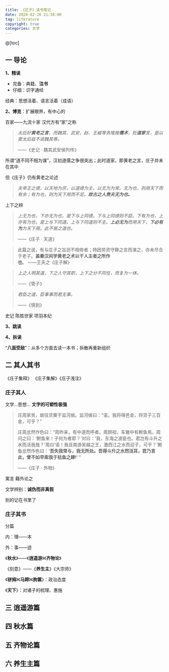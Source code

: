 ```yaml
---
title: 《庄子》读书笔记
date: 2020-02-26 21:56:00
tag: literature
copyright: true
categories: 文学
---
```


@[toc]



## 一 导论

**1、精读**

- 完备：典籍、**注书**
- 仔细：识字通经

经典：思想活着、语言活着（成语）



**2、博览**：扩展眼界，有中心的



百家——九流十家 汉代方有“家”之称

> *太后好**黄老之言**，而魏其、武安、赵、王臧等务隆推**儒术**，贬**道家**言，是以窦太后兹不说魏其等。* 
>
> ——《史记 · 魏其武安侯列传》

所谓“道不同不相为谋”，汉初道儒之争很突出；此时道家，即黄老之言，庄子并未在其中

但《庄子》仍有黄老之论述

> *夫帝王之德，以天地为宗，以道德为主，以无为为常。无为也，则用天下而有余；有为也，则为天下用而不足。**故古之人贵夫无为也。***

上下之辨

> *上无为也，下亦无为也，是下与上同德。下与上同德则不臣。下有为也，上亦有为也，是上与下同道。上与下同道则不主。**上必无为**而用天下，**下必有为**为天下用。此不易之道也。*
>
> ——《庄子 · 天道》

> 此篇之说，有与庄子之旨迥不相侔者；特因劳资守静之言而演之，亦未尽合于老子。**盖秦汉间学黄老之术以干人主者之所作也**。 ——王夫之《庄子解》

> *上之人明其道，下之人守其职，上下之分不同任，而复为一体。*
>
> ——《管子》

> *君臣之道，臣事事而君无事。* 
>
> ——《慎到》

史记 陈胜世家 项羽本纪



**3、跳读**

**4、拆读**

“**八面受敌**”：从多个方面去读一本书；拆散再重新组织



## 二 其人其书

《庄子集释》 《庄子集解》《庄子浅注》

### 庄子其人

文学...思想... **文字的可塑性极强**

> 庄周家贫，故往贷粟于监河侯。监河侯曰：“诺，我将得邑金，将贷子三百金，可乎？”
>
> 庄周忿然作色曰：“周昨来，有中道而呼者。周顾视，车辙中有鲋鱼焉。周问之曰：‘鲋鱼来！子何为者耶？’对曰：‘我，东海之波臣也。君岂有斗升之水而活我哉？’周曰‘诺！我且南游吴越之王，激西江之水而迎子，可乎？’鲋鱼忿然作色曰：‘**吾失我常与，我无所处。吾得斗升之水然活耳，君乃言此，曾不如早索我于枯鱼之肆!**’ ” 
>
> ——《庄子 · 外物》

寓言 藉外论之

文学辨别：**诚伪而非真假**

别的记在书里了



### 庄子其书

分篇

内：理——本

外：事——迹

《**秋水**》——《**逍遥游**》《**齐物论**》

《刻意》——《**养生主**》《大宗师》

《**骈拇**》《**马蹄**》《**胊箧**》：政治态度

《**天下**》：对诸子的梳理、惠施



## 三 逍遥游篇





## 四 秋水篇





## 五 齐物论篇




## 六 养生主篇













